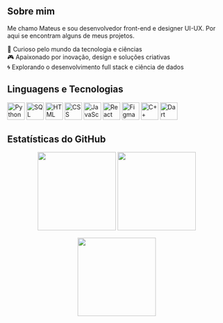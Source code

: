## Sobre mim
Me chamo Mateus e sou desenvolvedor front-end e designer UI-UX. Por aqui se encontram alguns de meus projetos.

👾 Curioso pelo mundo da tecnologia e ciências   
🎮 Apaixonado por inovação, design e soluções criativas  
🌀 Explorando o desenvolvimento full stack e ciência de dados  

## Linguagens e Tecnologias

<p align="left">
  <img src="https://cdn.jsdelivr.net/gh/devicons/devicon/icons/python/python-original.svg" alt="Python" width="40"/>
  <img src="https://cdn.jsdelivr.net/gh/devicons/devicon/icons/mysql/mysql-original.svg" alt="SQL" width="40"/>
  <img src="https://cdn.jsdelivr.net/gh/devicons/devicon/icons/html5/html5-original.svg" alt="HTML" width="40"/>
  <img src="https://cdn.jsdelivr.net/gh/devicons/devicon/icons/css3/css3-original.svg" alt="CSS" width="40"/>
  <img src="https://cdn.jsdelivr.net/gh/devicons/devicon/icons/javascript/javascript-original.svg" alt="JavaScript" width="40"/>
  <img src="https://cdn.jsdelivr.net/gh/devicons/devicon/icons/react/react-original.svg" alt="React" width="40"/>
  <img src="https://cdn.jsdelivr.net/gh/devicons/devicon/icons/figma/figma-original.svg" alt="Figma" width="40"/>
  <img src="https://cdn.jsdelivr.net/gh/devicons/devicon/icons/cplusplus/cplusplus-original.svg" alt="C++" width="40"/>
  <img src="https://cdn.jsdelivr.net/gh/devicons/devicon/icons/dart/dart-original.svg" alt="Dart" width="40"/>
</p>

## Estatísticas do GitHub

<p align="center">
  <img height="180em" src="https://github-readme-stats.vercel.app/api?username=mteuslima&show_icons=true&theme=tokyonight&count_private=true"/>
  <img height="180em" src="https://github-readme-stats.vercel.app/api/top-langs/?username=mteuslima&layout=compact&langs_count=7&theme=tokyonight"/>
</p>

<p align="center">
  <img height="180em" src="https://github-readme-streak-stats.herokuapp.com/?user=mteuslima&theme=tokyonight"/>
</p>
